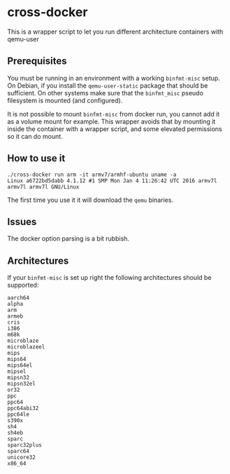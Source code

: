 # cross-docker

This is a wrapper script to let you run different architecture containers with qemu-user

## Prerequisites

You must be running in an environment with a working `binfmt-misc` setup. On Debian, if you
install the `qemu-user-static` package that should be sufficient. On other systems make
sure that the `binfmt_misc` pseudo filesystem is mounted (and configured).

It is not possible to mount `binfmt-misc` from docker run, you cannot add it as a volume
mount for example. This wrapper avoids that by mounting it inside the container with a 
wrapper script, and some elevated permissions so it can do mount.

## How to use it

```
./cross-docker run arm -it armv7/armhf-ubuntu uname -a
Linux a6722bd5dabb 4.1.12 #1 SMP Mon Jan 4 11:26:42 UTC 2016 armv7l armv7l armv7l GNU/Linux
```

The first time you use it it will download the `qemu` binaries.

## Issues

The docker option parsing is a bit rubbish.

## Architectures

If your `binfmt-misc` is set up right the following architectures should be supported:

```
aarch64
alpha
arm
armeb
cris
i386
m68k
microblaze
microblazeel
mips
mips64
mips64el
mipsel
mipsn32
mipsn32el
or32
ppc
ppc64
ppc64abi32
ppc64le
s390x
sh4
sh4eb
sparc
sparc32plus
sparc64
unicore32
x86_64
``` 
